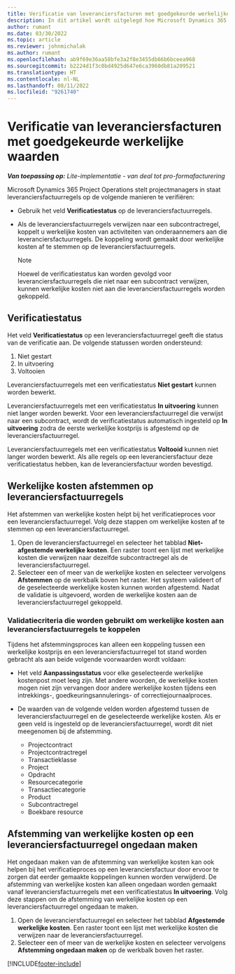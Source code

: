 ```yaml
---
title: Verificatie van leveranciersfacturen met goedgekeurde werkelijke waarden
description: In dit artikel wordt uitgelegd hoe Microsoft Dynamics 365 Project Operations projectmanagers in staat stelt leveranciersfacturen te verifiëren met de werkelijke waarden die zijn goedgekeurd terwijl aannemers werk hebben uitgevoerd en tijd hebben geregistreerd, evenals de onkosten en materialen die zijn gebruikt door projectteamleden.
author: rumant
ms.date: 03/30/2022
ms.topic: article
ms.reviewer: johnmichalak
ms.author: rumant
ms.openlocfilehash: ab9f69e36aa58bfe3a2f8e3455db66b6bceea968
ms.sourcegitcommit: b2224d1f3c0bd4925d647e6ca3960db81a209521
ms.translationtype: HT
ms.contentlocale: nl-NL
ms.lasthandoff: 08/11/2022
ms.locfileid: "9261740"
---
```

# <a name="verification-of-vendor-invoices-with-approved-actuals"></a>Verificatie van leveranciersfacturen met goedgekeurde werkelijke waarden

_**Van toepassing op:** Lite-implementatie - van deal tot pro-formafacturering_

Microsoft Dynamics 365 Project Operations stelt projectmanagers in staat leveranciersfactuurregels op de volgende manieren te verifiëren:

- Gebruik het veld **Verificatiestatus** op de leveranciersfactuurregels.
- Als de leveranciersfactuurregels verwijzen naar een subcontractregel, koppelt u werkelijke kosten van activiteiten van onderaannemers aan die leveranciersfactuurregels. De koppeling wordt gemaakt door werkelijke kosten af te stemmen op de leveranciersfactuurregels.

    > [!NOTE]
    > Hoewel de verificatiestatus kan worden gevolgd voor leveranciersfactuurregels die niet naar een subcontract verwijzen, kunnen werkelijke kosten niet aan die leveranciersfactuurregels worden gekoppeld.

## <a name="verification-status"></a>Verificatiestatus

Het veld **Verificatiestatus** op een leveranciersfactuurregel geeft die status van de verificatie aan. De volgende statussen worden ondersteund:

1. Niet gestart
2. In uitvoering
3. Voltooien

Leveranciersfactuurregels met een verificatiestatus **Niet gestart** kunnen worden bewerkt.

Leveranciersfactuurregels met een verificatiestatus **In uitvoering** kunnen niet langer worden bewerkt. Voor een leveranciersfactuurregel die verwijst naar een subcontract, wordt de verificatiestatus automatisch ingesteld op **In uitvoering** zodra de eerste werkelijke kostprijs is afgestemd op de leveranciersfactuurregel.

Leveranciersfactuurregels met een verificatiestatus **Voltooid** kunnen niet langer worden bewerkt. Als alle regels op een leveranciersfactuur deze verificatiestatus hebben, kan de leveranciersfactuur worden bevestigd.

## <a name="match-cost-actuals-to-vendor-invoice-lines"></a>Werkelijke kosten afstemmen op leveranciersfactuurregels

Het afstemmen van werkelijke kosten helpt bij het verificatieproces voor een leveranciersfactuurregel. Volg deze stappen om werkelijke kosten af te stemmen op een leveranciersfactuurregel.

1. Open de leveranciersfactuurregel en selecteer het tabblad **Niet-afgestemde werkelijke kosten**. Een raster toont een lijst met werkelijke kosten die verwijzen naar dezelfde subcontractregel als de leveranciersfactuurregel.
2. Selecteer een of meer van de werkelijke kosten en selecteer vervolgens **Afstemmen** op de werkbalk boven het raster. Het systeem valideert of de geselecteerde werkelijke kosten kunnen worden afgestemd. Nadat de validatie is uitgevoerd, worden de werkelijke kosten aan de leveranciersfactuurregel gekoppeld.

### <a name="validation-criteria-that-are-used-to-link-cost-actuals-to-vendor-invoice-lines"></a>Validatiecriteria die worden gebruikt om werkelijke kosten aan leveranciersfactuurregels te koppelen

Tijdens het afstemmingsproces kan alleen een koppeling tussen een werkelijke kostprijs en een leveranciersfactuurregel tot stand worden gebracht als aan beide volgende voorwaarden wordt voldaan:

- Het veld **Aanpassingsstatus** voor elke geselecteerde werkelijke kostenpost moet leeg zijn. Met andere woorden, de werkelijke kosten mogen niet zijn vervangen door andere werkelijke kosten tijdens een intrekkings-, goedkeuringsannulerings- of correctiejournaalproces.
- De waarden van de volgende velden worden afgestemd tussen de leveranciersfactuurregel en de geselecteerde werkelijke kosten. Als er geen veld is ingesteld op de leveranciersfactuurregel, wordt dit niet meegenomen bij de afstemming.

    - Projectcontract
    - Projectcontractregel
    - Transactieklasse
    - Project
    - Opdracht
    - Resourcecategorie
    - Transactiecategorie
    - Product
    - Subcontractregel
    - Boekbare resource

## <a name="unmatch-cost-actuals-from-a-vendor-invoice-line"></a>Afstemming van werkelijke kosten op een leveranciersfactuurregel ongedaan maken

Het ongedaan maken van de afstemming van werkelijke kosten kan ook helpen bij het verificatieproces op een leveranciersfactuur door ervoor te zorgen dat eerder gemaakte koppelingen kunnen worden verwijderd. De afstemming van werkelijke kosten kan alleen ongedaan worden gemaakt vanaf leveranciersfactuurregels met een verificatiestatus **In uitvoering**. Volg deze stappen om de afstemming van werkelijke kosten op een leveranciersfactuurregel ongedaan te maken.

1. Open de leveranciersfactuurregel en selecteer het tabblad **Afgestemde werkelijke kosten**. Een raster toont een lijst met werkelijke kosten die verwijzen naar de leveranciersfactuurregel.
2. Selecteer een of meer van de werkelijke kosten en selecteer vervolgens **Afstemming ongedaan maken** op de werkbalk boven het raster.

[!INCLUDE[footer-include](../../includes/footer-banner.md)]

